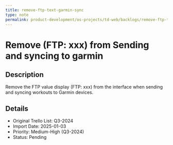 ```yaml
---
title: remove-ftp-text-garmin-sync
type: note
permalink: product-development/os-projects/td-web/backlogs/remove-ftp-text-garmin-sync
---
```


# Remove (FTP: xxx) from Sending and syncing to garmin

## Description
Remove the FTP value display (FTP: xxx) from the interface when sending and syncing workouts to Garmin devices.

## Details
- Original Trello List: Q3-2024
- Import Date: 2025-01-03
- Priority: Medium-High (Q3-2024)
- Status: Pending